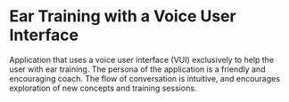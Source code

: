 # Ear Training with a Voice User Interface
Application that uses a voice user interface (VUI) exclusively to help the user with ear training.  The persona of the application is a friendly and encouraging coach.  The flow of conversation is intuitive, and encourages exploration of new concepts and training sessions.

